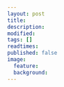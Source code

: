 ```yaml
---
layout: post
title: 
description: 
modified: 
tags: []
readtimes: 
published: false
image:
  feature: 
  background: 
---
```

